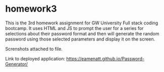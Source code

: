 # homework3
This is the 3rd homework assignment for GW University Full stack coding bootcamp. It uses HTML and JS to prompt the user for a series for selections about their password format and then will generate the random password using those selected parameters and display it on the screen. 

Screnshots attached to file.

Link to deployed application: https://eamenatt.github.io/Password-Generator/
